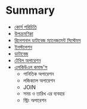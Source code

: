 # Summary

* [কোর্স পরিচিতি](README.md)
* [উপক্রমণিকা](introduction.md)
* [রিলেশনাল ডাটাবেজ ম্যানেজমেন্ট সিস্টেমস](rdms.md)
* [ইনস্টলেশন](installation.md)
* [ডাটাবেজ](creatingdb.md)
* [টেবিল অপারেশন](table.md)
* [এসকিউএল কমান্ড'স](sql-commands.md)
   * গানিতিক অপারেশন
   * লজিক্যাল অপারেশন
   * JOIN
   * সময় ও তারিখ এর ব্যবহার
   * স্ট্রিং অপারেশন


